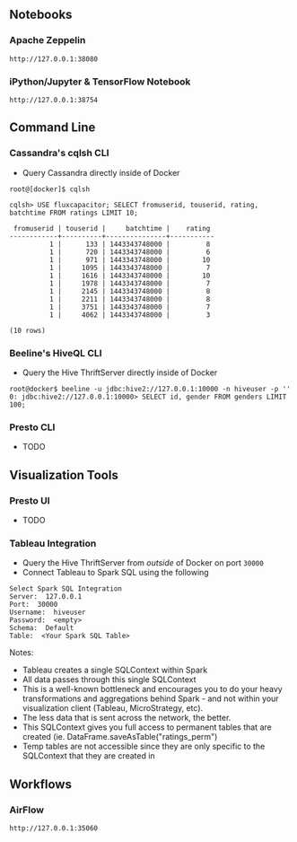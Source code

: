 ## Notebooks
### Apache Zeppelin
```
http://127.0.0.1:38080
```

### iPython/Jupyter & TensorFlow Notebook
```
http://127.0.0.1:38754
```

## Command Line
### Cassandra's cqlsh CLI
* Query Cassandra directly inside of Docker
```
root@[docker]$ cqlsh

cqlsh> USE fluxcapacitor; SELECT fromuserid, touserid, rating, batchtime FROM ratings LIMIT 10;

 fromuserid | touserid |     batchtime |    rating
------------+----------+---------------+-----------
          1 |      133 | 1443343748000 |         8
          1 |      720 | 1443343748000 |         6
          1 |      971 | 1443343748000 |        10
          1 |     1095 | 1443343748000 |         7
          1 |     1616 | 1443343748000 |        10
          1 |     1978 | 1443343748000 |         7
          1 |     2145 | 1443343748000 |         8
          1 |     2211 | 1443343748000 |         8
          1 |     3751 | 1443343748000 |         7
          1 |     4062 | 1443343748000 |         3

(10 rows)
```

### Beeline's HiveQL CLI
* Query the Hive ThriftServer directly inside of Docker
```
root@docker$ beeline -u jdbc:hive2://127.0.0.1:10000 -n hiveuser -p ''
0: jdbc:hive2://127.0.0.1:10000> SELECT id, gender FROM genders LIMIT 100;
```

### Presto CLI
* TODO

## Visualization Tools
### Presto UI
* TODO

### Tableau Integration
* Query the Hive ThriftServer from *outside* of Docker on port `30000`
* Connect Tableau to Spark SQL using the following
```
Select Spark SQL Integration 
Server:  127.0.0.1
Port:  30000
Username:  hiveuser
Password:  <empty>
Schema:  Default
Table:  <Your Spark SQL Table> 
```
Notes:
* Tableau creates a single SQLContext within Spark
* All data passes through this single SQLContext
* This is a well-known bottleneck and encourages you to do your heavy transformations and aggregations behind Spark - and not within your visualization client (Tableau, MicroStrategy, etc).
* The less data that is sent across the network, the better.
* This SQLContext gives you full access to permanent tables that are created (ie. DataFrame.saveAsTable("ratings_perm")
* Temp tables are not accessible since they are only specific to the SQLContext that they are created in

## Workflows
### AirFlow
```
http://127.0.0.1:35060
```